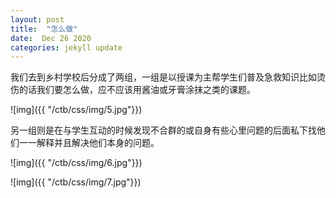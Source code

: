 ```yaml
---
layout: post
title:  "怎么做"
date:  Dec 26 2020
categories: jekyll update
---
```



我们去到乡村学校后分成了两组，一组是以授课为主帮学生们普及急救知识比如烫伤的话我们要怎么做，应不应该用酱油或牙膏涂抹之类的课题。

![img]({{ "/ctb/css/img/5.jpg"}})

另一组则是在与学生互动的时候发现不合群的或自身有些心里问题的后面私下找他们一一解释并且解决他们本身的问题。

![img]({{ "/ctb/css/img/6.jpg"}})

![img]({{ "/ctb/css/img/7.jpg"}})

